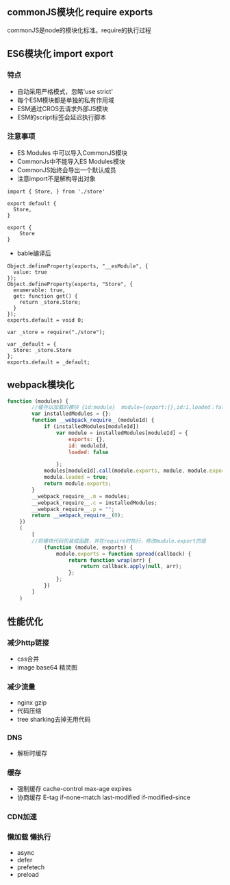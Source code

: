 ## commonJS模块化 require exports

commonJS是node的模块化标准。require的执行过程

## ES6模块化 import export

### 特点
- 自动采用严格模式，忽略'use strict'
- 每个ESM模块都是单独的私有作用域
- ESM通过CROS去请求外部JS模块
- ESM的script标签会延迟执行脚本

### 注意事项
- ES Modules 中可以导入CommonJS模块
- CommonJs中不能导入ES Modules模块
- CommonJS始终会导出一个默认成员
- 注意import不是解构导出对象

```
import { Store, } from './store'

export default {
  Store,
}

export {
	Store
}
```

- bable编译后
```
Object.defineProperty(exports, "__esModule", {
  value: true
});
Object.defineProperty(exports, "Store", {
  enumerable: true,
  get: function get() {
    return _store.Store;
  }
});
exports.default = void 0;

var _store = require("./store");

var _default = {
  Store: _store.Store
};
exports.default = _default;
```

## webpack模块化
```js
function (modules) {
		//缓存以加载的模块 {id:module}  module={export:{},id:1,loaded：false}
        var installedModules = {};
        function __webpack_require__(moduleId) {
            if (installedModules[moduleId])
                var module = installedModules[moduleId] = {
                    exports: {},
                    id: moduleId,
                    loaded: false

                };
            modules[moduleId].call(module.exports, module, module.exports, __webpack_require__);
            module.loaded = true;
            return module.exports;
        }
        __webpack_require__.m = modules;
        __webpack_require__.c = installedModules;
        __webpack_require__.p = "";
        return __webpack_require__(0);
    })
    (
        [
        //将模块代码包装成函数，并在require时执行，修改mudule.export的值
            (function (module, exports) {
                module.exports = function spread(callback) {
                    return function wrap(arr) {
                        return callback.apply(null, arr);
                    };
                };
            })
        ]
    )
```


## 性能优化
### 减少http链接
- css合并
- image base64 精灵图

### 减少流量
- nginx gzip
- 代码压缩
- tree sharking去掉无用代码

### DNS
- 解析时缓存

### 缓存
- 强制缓存 cache-control max-age expires
- 协商缓存 E-tag if-none-match  last-modified if-modified-since

### CDN加速

### 懒加载 懒执行
- async
- defer
- prefetech
- preload
